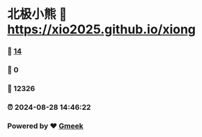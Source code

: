 # 北极小熊 :link: https://xio2025.github.io/xiong 
### :page_facing_up: [14](https://xio2025.github.io/xiong/tag.html) 
### :speech_balloon: 0 
### :hibiscus: 12326 
### :alarm_clock: 2024-08-28 14:46:22 
### Powered by :heart: [Gmeek](https://github.com/Meekdai/Gmeek)
